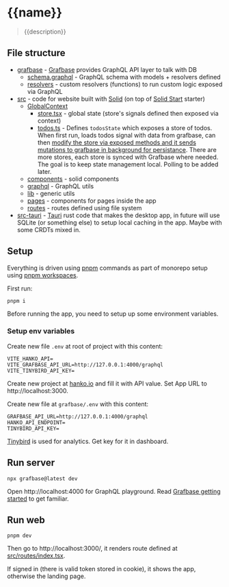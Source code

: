 # {{name}}

> {{description}}

## File structure

- [grafbase](grafbase) - [Grafbase](https://grafbase.com/) provides GraphQL API layer to talk with DB
  - [schema.graphql](grafbase/schema.graphql) - GraphQL schema with models + resolvers defined
  - [resolvers](grafbase/resolvers) - custom resolvers (functions) to run custom logic exposed via GraphQL
- [src](src) - code for website built with [Solid](https://www.solidjs.com/) (on top of [Solid Start](https://github.com/solidjs/solid-start) starter)
  - [GlobalContext](src/GlobalContext)
    - [store.tsx](src/GlobalContext/store.tsx) - global state (store's signals defined then exposed via context)
    - [todos.ts](src/GlobalContext/todos.ts) - Defines `todosState` which exposes a store of todos. When first run, loads todos signal with data from grafbase, can then [modify the store via exposed methods and it sends mutations to grafbase in background for persistance](https://twitter.com/nikitavoloboev/status/1651358480526106624). There are more stores, each store is synced with Grafbase where needed. The goal is to keep state management local. Polling to be added later.
  - [components](src/components) - solid components
  - [graphql](src/graphql) - GraphQL utils
  - [lib](src/lib) - generic utils
  - [pages](src/pages) - components for pages inside the app
  - [routes](src/routes) - routes defined using file system
- [src-tauri](src-tauri) - [Tauri](https://tauri.app) rust code that makes the desktop app, in future will use SQLite (or something else) to setup local caching in the app. Maybe with some CRDTs mixed in.

## Setup

Everything is driven using [pnpm](https://pnpm.io/installation) commands as part of monorepo setup using [pnpm workspaces](https://pnpm.io/workspaces).

First run:

```
pnpm i
```

Before running the app, you need to setup up some environment variables.

### Setup env variables

Create new file `.env` at root of project with this content:

```
VITE_HANKO_API=
VITE_GRAFBASE_API_URL=http://127.0.0.1:4000/graphql
VITE_TINYBIRD_API_KEY=
```

Create new project at [hanko.io](https://www.hanko.io) and fill it with API value. Set App URL to http://localhost:3000.

Create new file at `grafbase/.env` with this content:

```
GRAFBASE_API_URL=http://127.0.0.1:4000/graphql
HANKO_API_ENDPOINT=
TINYBIRD_API_KEY=
```

[Tinybird](https://www.tinybird.co/) is used for analytics. Get key for it in dashboard.

## Run server

```
npx grafbase@latest dev
```

Open http://localhost:4000 for GraphQL playground. Read [Grafbase getting started](https://grafbase.com/docs/quickstart/get-started) to get familiar.

## Run web

```
pnpm dev
```

Then go to http://localhost:3000/, it renders route defined at [src/routes/index.tsx](src/routes/index.tsx).

If signed in (there is valid token stored in cookie), it shows the app, otherwise the landing page.
